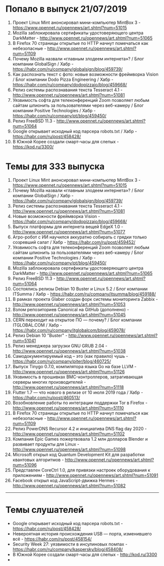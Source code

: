 # Попало в выпуск 21/07/2019
1. Проект Linux Mint анонсировал мини-компьютер MintBox 3 - https://www.opennet.ru/opennews/art.shtml?num=51015
1. Mozilla заблокировала сертификаты удостоверяющего центра DarkMatter - http://www.opennet.ru/opennews/art.shtml?num=51065
1. В Firefox 70 страницы открытые по HTTP начнут помечаться как небезопасные - http://www.opennet.ru/opennews/art.shtml?num=51109
1. Почему Mozilla назвали «главным злодеем интернета»? / Блог компании GlobalSign / Хабр - https://habr.com/ru/company/globalsign/blog/459739/
1. Как распознать текст с фото: новые возможности фреймворка Vision / Блог компании Dodo Pizza Engineering / Хабр - https://habr.com/ru/company/dodopizzaio/blog/459668/
1. Релиз системы распознавания текста Tesseract 4.1 - http://www.opennet.ru/opennews/art.shtml?num=51081
1. Уязвимость софта для телеконференций Zoom позволяет любым сайтам шпионить за пользователями через веб-камеру / Блог компании Positive Technologies / Хабр - https://habr.com/ru/company/pt/blog/459450/
1. Релиз FreeBSD 11.3 - http://www.opennet.ru/opennews/art.shtml?num=51064
1. Google открывает исходный код парсера robots.txt / Хабр - https://habr.com/ru/post/458428/
1. В Южной Корее создали смарт-часы для слепых - https://kod.ru/3300/

# Темы для 333 выпуска
1. Проект Linux Mint анонсировал мини-компьютер MintBox 3 - https://www.opennet.ru/opennews/art.shtml?num=51015
1. Почему Mozilla назвали «главным злодеем интернета»? / Блог компании GlobalSign / Хабр - https://habr.com/ru/company/globalsign/blog/459739/
1. Релиз системы распознавания текста Tesseract 4.1 - http://www.opennet.ru/opennews/art.shtml?num=51081
1. Новые возможности фреймворка Vision - https://habr.com/ru/company/dodopizzaio/blog/459668/
1. Выпуск платформы для интернета вещей EdgeX 1.0 - http://www.opennet.ru/opennews/art.shtml?num=51077
1. Агро-робот с ИИ научился аккуратно собирать с грядки только созревший салат / Хабр - https://habr.com/ru/post/459452/
1. Уязвимость софта для телеконференций Zoom позволяет любым сайтам шпионить за пользователями через веб-камеру / Блог компании Positive Technologies / Хабр - https://habr.com/ru/company/pt/blog/459450/
1. Mozilla заблокировала сертификаты удостоверяющего центра DarkMatter - http://www.opennet.ru/opennews/art.shtml?num=51065
1. Релиз FreeBSD 11.3 - http://www.opennet.ru/opennews/art.shtml?num=51064
1. Состоялись релизы Debian 10 Buster и Linux 5.2 / Блог компании ITSumma / Хабр - https://habr.com/ru/company/itsumma/blog/459188/
1. В рамках проекта Glaber создан форк системы мониторинга Zabbix - http://www.opennet.ru/opennews/art.shtml?num=51053
1. Взлом репозиториев Canonical на GitHub (дополнено) - http://www.opennet.ru/opennews/art.shtml?num=51045
1. CERN переходит на открытое ПО — почему? / Блог компании ITGLOBAL.COM / Хабр - https://habr.com/ru/company/itglobalcom/blog/459078/
1. Релиз Debian 10 "Buster" - http://www.opennet.ru/opennews/art.shtml?num=51041
1. Релиз менеджера загрузки GNU GRUB 2.04 - http://www.opennet.ru/opennews/art.shtml?num=51038
1. Самодокументируемый код – это (как правило) чушь - https://habr.com/ru/company/piter/blog/460725/
1. Выпуск Tinygo 0.7.0, компилятора языка Go на базе LLVM - http://www.opennet.ru/opennews/art.shtml?num=51126
1. Уязвимость в прошивках BMC-контроллеров, затрагивающая серверы многих производителей - http://www.opennet.ru/opennews/art.shtml?num=51118
1. Flutter 1.7 — что нового в релизе от 10 июля 2019 года / Хабр - https://habr.com/ru/post/460513/
1. Возобновление работы по интеграции поддержки Tor в Firefox - http://www.opennet.ru/opennews/art.shtml?num=51110
1. В Firefox 70 страницы открытые по HTTP начнут помечаться как небезопасные - http://www.opennet.ru/opennews/art.shtml?num=51109
1. Релиз PowerDNS Recursor 4.2 и инициатива DNS flag day 2020 - http://www.opennet.ru/opennews/art.shtml?num=51102
1. Компания Epic Games пожертвовала 1.2 млн долларов Blender и развивает продукты для Linux - http://www.opennet.ru/opennews/art.shtml?num=51098
1. Microsoft открыл код Quantum Development Kit для разработки квантовых алгоритмов - http://www.opennet.ru/opennews/art.shtml?num=51096
1. Представлен CoreCtrl 1.0, для привязки настроек оборудования к приложениям - http://www.opennet.ru/opennews/art.shtml?num=51091
1. Facebook открыл код JavaScript-движка Hermes - http://www.opennet.ru/opennews/art.shtml?num=51082
---
# Темы слушателей
- Google открывает исходный код парсера robots.txt - https://habr.com/ru/post/458428/
- Невероятная история происхождения USB — порта, изменившего всё - https://habr.com/ru/post/458154/
- Security Week 27: уязвимости в инсулиновых помпах - https://habr.com/ru/company/kaspersky/blog/458408/
- В Южной Корее создали смарт-часы для слепых - http://kod.ru/3300
- 
